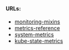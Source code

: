 #### URLs:
- [monitoring-mixins](https://monitoring.mixins.dev/)
- [metrics-reference](https://kubernetes.io/docs/reference/instrumentation/metrics/)
- [system-metrics](https://kubernetes.io/docs/concepts/cluster-administration/system-metrics/)
- [kube-state-metrics](https://github.com/kubernetes/kube-state-metrics/tree/main/docs)
